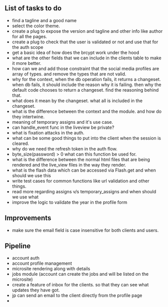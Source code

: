 ## List of tasks to do

- find a tagline and a good name
- select the color theme.
- create a plug to expose the version and tagline and other info like author for all the pages.
- create a plug to check that the user is validated or not and use that for the auth scope
- get a basic idea of how does the brcypt work under the hood
- what are the other fields that we can include in the clients table to make it more better.
- how can we and add those constraint that the social media profiles are array of types. and remove the types that are not valid.
- why for the context, when the db operation fails, it returns a changeset. when db fails, it should include the reason why it is failing. then why the default code chooses to return a changeset.
  find the reasoning behind that.
- what does it mean by the changeset. what all is included in the changeset.
- what is the difference between the context and the module. and how do they intertwine.
- meaning of temporary assigns and it's use case.
- can handle_event func in the liveview be private?
- what is fixation attacks in the auth.
- what can be some good things to put into the client when the session is cleared.
- why do we need the refresh token in the auth flow.
- byte_size(password) > 0 what can this function be used for.
- what is the difference between the normal html files that are being rendered and the live_view files
  in the way they render.
- what is the flash data which can be accessed via Flash.get and when should we use this
- write test cases for common functions like url validation and other things.
- read more regarding assigns v/s temporary_assigns and when should we use what
- improve the logic to validate the year in the profile form

## Improvements

- make sure the email field is case insensitive for both clients and users.

## Pipeline

- account auth
- account profile management
- microsite rendering along with details
- jobs module (account can create the jobs and will be listed on the microsite)
- create a feature of inbox for the clients. so that they can see what updates they have got.
- jp can send an email to the client directly from the profile page
-
